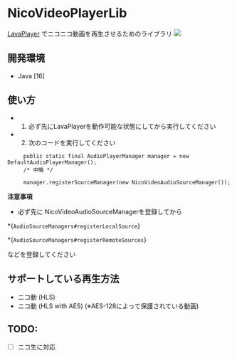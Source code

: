 # NicoVideoPlayerLib
[LavaPlayer](https://github.com/sedmelluq/lavaplayer) でニコニコ動画を再生させるためのライブラリ
[![](https://jitpack.io/v/nanami-network/NicoVideoPlayerLib.svg)](https://jitpack.io/#nanami-network/NicoVideoPlayerLib)

## 開発環境
- Java [16]

## 使い方
- 1. 必ず先にLavaPlayerを動作可能な状態にしてから実行してください
- 2. 次のコードを実行してください

````
     public static final AudioPlayerManager manager = new DefaultAudioPlayerManager();
     /* 中略 */
        
     manager.registerSourceManager(new NicoVideoAudioSourceManager());
````

**注意事項**
- 必ず先に NicoVideoAudioSourceManagerを登録してから

*{``AudioSourceManagers#registerLocalSource``}

*{``AudioSourceManagers#registerRemoteSources``}

などを登録してください


## サポートしている再生方法
- ニコ動 (HLS)
- ニコ動 (HLS with AES) (※AES-128によって保護されている動画)

## TODO:
- [ ] ニコ生に対応

